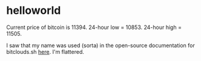 # helloworld

Current price of bitcoin is 11394.
24-hour low = 10853.
24-hour high = 11505.

I saw that my name was used (sorta) in the open-source documentation for bitclouds.sh [here](https://archive.ph/RXVpd#selection-2033.13-2033.25 "Google's Homepage").  I'm flattered.
